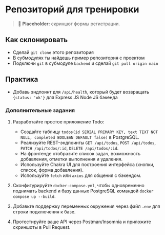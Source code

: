 # Репозиторий для тренировки

> 🚧 **Placeholder:** скриншот формы регистрации.

## Как склонировать
- Сделай `git clone` этого репозитория
- В субмодулях ты найдешь пример репозитория с проектом
- Подключи `git` в субмодуле `backend` и сделай `git pull origin main`

## Практика
- Добавь эндпоинт для `/api/health`, который будет возвращать `{status: 'ok'}` для Express JS Node JS бэкенда

### Дополнительные задания

1. Разработайте простое приложение Todo:
   - Создайте таблицу `todos(id SERIAL PRIMARY KEY, text TEXT NOT NULL, completed BOOLEAN DEFAULT false)` в PostgreSQL.
   - Реализуйте REST-эндпоинты `GET /api/todos`, `POST /api/todos`, `PATCH /api/todos/:id`, `DELETE /api/todos/:id`.
   - На фронтенде отобразите список задач, возможность добавления, отметки выполнения и удаления.
   - Используйте Chakra UI для построения интерфейса (кнопки, список, форма добавления).
   - Используйте `fetch` или `axios` для общения с бэкендом.

2. Сконфигурируйте `docker-compose.yml`, чтобы одновременно поднимать backend и базу данных PostgreSQL командой `docker compose up --build`.
3. Добавьте поддержку переменных окружения через файл `.env` для строки подключения к базе.
4. Протестируйте ваше API через Postman/Insomnia и приложите скриншоты в Pull Request.
